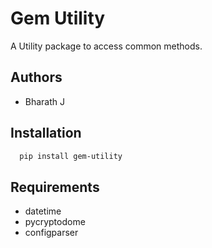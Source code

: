 # Gem Utility
A Utility package to access common methods.

## Authors
- Bharath J

## Installation
```bash
  pip install gem-utility
```

## Requirements
* datetime
* pycryptodome
* configparser
